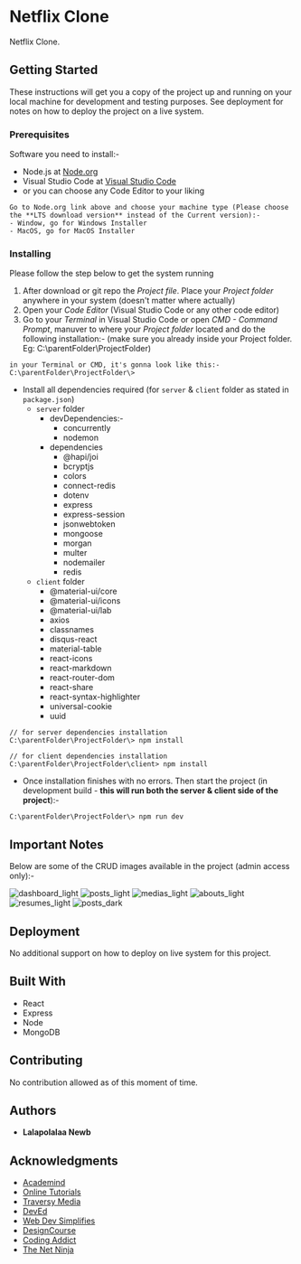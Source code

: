 # Netflix Clone

Netflix Clone.

## Getting Started

These instructions will get you a copy of the project up and running on your local machine for development and testing purposes. See deployment for notes on how to deploy the project on a live system.

### Prerequisites

Software you need to install:-

- Node.js at [Node.org](https://nodejs.org/en/download/)
- Visual Studio Code at [Visual Studio Code](https://code.visualstudio.com/)
- or you can choose any Code Editor to your liking

```
Go to Node.org link above and choose your machine type (Please choose the **LTS download version** instead of the Current version):-
- Window, go for Windows Installer
- MacOS, go for MacOS Installer
```

### Installing

Please follow the step below to get the system running

1. After download or git repo the _Project file_. Place your _Project folder_ anywhere in your system (doesn't matter where actually)
2. Open your _Code Editor_ (Visual Studio Code or any other code editor)
3. Go to your _Terminal_ in Visual Studio Code or open _CMD - Command Prompt_, manuver to where your _Project folder_ located and do the following installation:- (make sure you already inside your Project folder. Eg: C:\parentFolder\ProjectFolder)

```
in your Terminal or CMD, it's gonna look like this:-
C:\parentFolder\ProjectFolder\>

```

- Install all dependencies required (for `server` & `client` folder as stated in `package.json`)
  - `server` folder
    - devDependencies:-
      - concurrently
      - nodemon
    - dependencies
      - @hapi/joi
      - bcryptjs
      - colors
      - connect-redis
      - dotenv
      - express
      - express-session
      - jsonwebtoken
      - mongoose
      - morgan
      - multer
      - nodemailer
      - redis
  - `client` folder
    - @material-ui/core
    - @material-ui/icons
    - @material-ui/lab
    - axios
    - classnames
    - disqus-react
    - material-table
    - react-icons
    - react-markdown
    - react-router-dom
    - react-share
    - react-syntax-highlighter
    - universal-cookie
    - uuid

```
// for server dependencies installation
C:\parentFolder\ProjectFolder\> npm install

// for client dependencies installation
C:\parentFolder\ProjectFolder\client> npm install
```

- Once installation finishes with no errors. Then start the project (in development build - **this will run both the server & client side of the project**):-

```
C:\parentFolder\ProjectFolder\> npm run dev
```

## Important Notes

Below are some of the CRUD images available in the project (admin access only):-

![dashboard_light](https://lalapolalaanewb.com/images/readme_adminDemo_1.PNG#thumbnail_fw)
![posts_light](https://lalapolalaanewb.com/images/readme_adminDemo_2.PNG#thumbnail_fw)
![medias_light](https://lalapolalaanewb.com/images/readme_adminDemo_3.PNG#thumbnail_fw)
![abouts_light](https://lalapolalaanewb.com/images/readme_adminDemo_4.PNG#thumbnail_fw)
![resumes_light](https://lalapolalaanewb.com/images/readme_adminDemo_5.PNG#thumbnail_fw)
![posts_dark](https://lalapolalaanewb.com/images/readme_adminDemo_6.PNG#thumbnail_fw)

## Deployment

No additional support on how to deploy on live system for this project.

## Built With

- React
- Express
- Node
- MongoDB

## Contributing

No contribution allowed as of this moment of time.

## Authors

- **Lalapolalaa Newb**

## Acknowledgments

- [Academind](https://www.youtube.com/channel/UCSJbGtTlrDami-tDGPUV9-w)
- [Online Tutorials](https://www.youtube.com/channel/UCbwXnUipZsLfUckBPsC7Jog)
- [Traversy Media](https://www.youtube.com/channel/UC29ju8bIPH5as8OGnQzwJyA)
- [DevEd](https://www.youtube.com/channel/UClb90NQQcskPUGDIXsQEz5Q)
- [Web Dev Simplifies](https://www.youtube.com/channel/UCFbNIlppjAuEX4znoulh0Cw)
- [DesignCourse](https://www.youtube.com/channel/UCVyRiMvfUNMA1UPlDPzG5Ow)
- [Coding Addict](https://www.youtube.com/channel/UCMZFwxv5l-XtKi693qMJptA)
- [The Net Ninja](https://www.youtube.com/channel/UCW5YeuERMmlnqo4oq8vwUpg)
